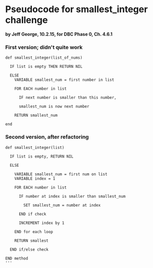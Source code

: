 # Pseudocode for smallest_integer challenge
**by Jeff George, 10.2.15, for DBC Phase 0, Ch. 4.6.1**


### First version; didn't quite work
```
def smallest_integer(list_of_nums)

  IF list is empty THEN RETURN NIL

  ELSE
    VARIABLE smallest_num = first number in list

    FOR EACH number in list

      IF next number is smaller than this number,

      smallest_num is now next number

    RETURN smallest_num

end
```


### Second version, after refactoring
```
def smallest_integer(list)

  IF list is empty, RETURN NIL

  ELSE

    VARIABLE smallest_num = first num on list
    VARIABLE index = 1

    FOR EACH number in list

      IF number at index is smaller than smallest_num

        SET smallest_num = number at index

      END if check

      INCREMENT index by 1

    END for each loop

    RETURN smallest

  END if/else check

END method
'''